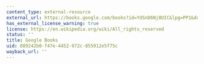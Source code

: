 ```yaml
---
content_type: external-resource
external_url: https://books.google.com/books?id=YdSnD6Nj8UIC&lpg=PP1&dq=Chaos%2C%20Territory%2C%20Art%3A%20Deleuze%20and%20%20the%20Framing%20of%20the%20Earth&pg=PT77#v=onepage&q&f=false
has_external_license_warning: true
license: https://en.wikipedia.org/wiki/All_rights_reserved
status: ''
title: Google Books
uid: 889242b0-f47e-4452-972c-855912e5f75c
wayback_url: ''
---
```

